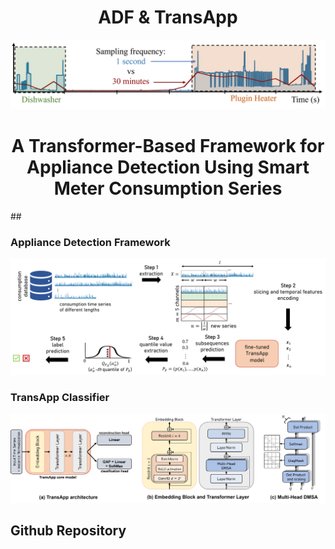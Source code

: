 <h1 align="center">ADF & TransApp</h1>

<p align="center">
    <img width="800" src="https://github.com/adrienpetralia/TransApp/blob/master/ressources/Intro.png" alt="Intro image">
</p>

<h1 align="center">A Transformer-Based Framework for Appliance Detection Using Smart Meter Consumption Series </h1>
## 

### Appliance Detection Framework

<p align="center">
    <img width="800" src="https://github.com/adrienpetralia/TransApp/blob/master/ressources/Framework.png" alt="Framework image">
</p>

### TransApp Classifier
<p align="center">
    <img width="800" src="https://github.com/adrienpetralia/TransApp/blob/master/ressources/all_model.png" alt="TransAppModel image">
</p>

## Github Repository

